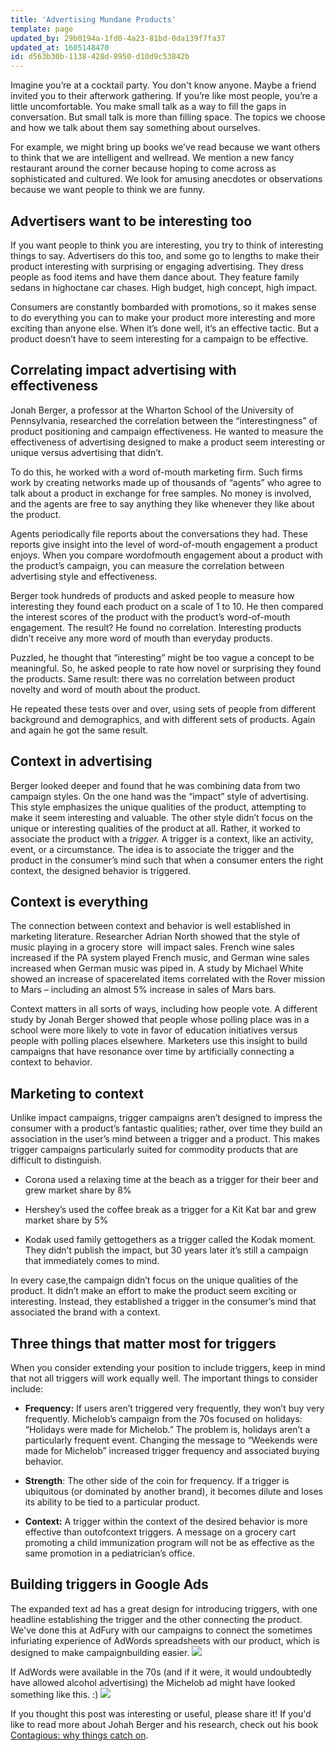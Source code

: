 ```yaml
---
title: 'Advertising Mundane Products'
template: page
updated_by: 29b0194a-1fd0-4a23-81bd-0da139f7fa37
updated_at: 1605148470
id: d563b30b-1138-428d-8950-d10d9c53842b
---
```

Imagine you’re at a cocktail party. You don't know anyone. Maybe a friend invited you to their afterwork gathering. If you’re like most people, you’re a little uncomfortable. You make small talk as a way to fill the gaps in conversation. But small talk is more than filling space. The topics we choose and how we talk about them say something about ourselves. 
 
For example, we might bring up books we've read because we want others to think that we are intelligent and wellread. We mention a new fancy restaurant around the corner because hoping to come across as sophisticated and cultured. We look for amusing anecdotes or observations because we want people to think we are funny. 

## Advertisers want to be interesting too

If you want people to think you are interesting, you try to think of interesting things to say. Advertisers do this too, and some go to lengths to make their product interesting with surprising or engaging advertising. They dress people as food items and have them dance about. They feature family sedans in highoctane car chases. High budget, high concept, high impact. 
 
Consumers are constantly bombarded with promotions, so it makes sense to do everything you can to make your product more interesting and more exciting than anyone else. When it’s done well, it’s an effective tactic. But a product doesn’t have to seem interesting for a campaign to be effective. 

## Correlating impact advertising with effectiveness

 Jonah Berger, a professor at the Wharton School of the University of Pennsylvania, researched the correlation between the “interestingness” of product positioning and campaign effectiveness. He wanted to measure the effectiveness of advertising designed to make a product seem interesting or unique versus advertising that didn’t.
 
To do this, he worked with a word of-mouth marketing firm. Such firms work by creating networks made up of thousands of “agents” who agree to talk about a product in exchange for free samples. No money is involved, and the agents are free to say anything they like whenever they like about the product. 

Agents periodically file reports about the conversations they had. These reports give insight into the level of word-of-mouth engagement a product enjoys. When you compare wordofmouth engagement about a product with the product’s campaign, you can measure the correlation between advertising style and effectiveness. 

Berger took hundreds of products and asked people to measure how interesting they found each product on a scale of 1 to 10. He then compared the interest scores of the product with the product’s word-of-mouth engagement. The result? He found no correlation. Interesting products didn’t receive any more word of mouth than everyday products.

Puzzled, he thought that “interesting” might be too vague a concept to be meaningful. So, he asked people to rate how novel or surprising they found the products. Same result: there was no correlation between product novelty and word of mouth about the product. 

He repeated these tests over and over, using sets of people from different background and demographics, and with different sets of products. Again and again he got the same result. 

## Context in advertising

 Berger looked deeper and found that he was combining data from two campaign styles. On the one hand was the “impact” style of advertising. This style emphasizes the unique qualities of the product, attempting to make it seem interesting and valuable.  The other style didn’t focus on the unique or interesting qualities of the product at all. Rather, it worked to associate the product with a _trigger._ A trigger is a context, like an activity, event, or a circumstance. The idea is to associate the trigger and the product in the consumer’s mind such that when a consumer enters the right context, the designed behavior is triggered. 

## Context is everything

The connection between context and behavior is well established in marketing literature. Researcher Adrian North showed that the style of music playing in a grocery store  will impact sales. French wine sales increased if the PA system played French music, and German wine sales increased when German music was piped in. A study by Michael White showed an increase of spacerelated items correlated with the Rover mission to Mars – including an almost 5% increase in sales of Mars bars.

Context matters in all sorts of ways, including how people vote. A different study by Jonah Berger showed that people whose polling place was in a school were more likely to vote in favor of education initiatives versus people with polling places elsewhere.  Marketers use this insight to build campaigns that have resonance over time by artificially connecting a context to behavior. 

## Marketing to context

Unlike impact campaigns, trigger campaigns aren’t designed to impress the consumer with a product’s fantastic qualities; rather, over time they build an association in the user’s mind between a trigger and a product. This makes trigger campaigns particularly suited for commodity products that are difficult to distinguish. 

*   Corona used a relaxing time at the beach as a trigger for their beer and grew market share by 8%

*   Hershey’s used the coffee break as a trigger for a Kit Kat bar and grew market share by 5%

*   Kodak used family gettogethers as a trigger called the Kodak moment. They didn’t publish the impact, but 30 years later it’s still a campaign that immediately comes to mind.

 In every case,the campaign didn’t focus on the unique qualities of the product. It didn’t make an effort to make the product seem exciting or interesting. Instead, they established a trigger in the consumer’s mind that associated the brand with a context. 

## Three things that matter most for triggers

When you consider extending your position to include triggers, keep in mind that not all triggers will work equally well. The important things to consider include: 

*   **Frequency:** If users aren’t triggered very frequently, they won’t buy very frequently. Michelob’s campaign from the 70s focused on holidays: “Holidays were made for Michelob.” The problem is, holidays aren’t a particularly frequent event. Changing the message to “Weekends were made for Michelob” increased trigger frequency and associated buying behavior.

*   **Strength**: The other side of the coin for frequency. If a trigger is ubiquitous (or dominated by another brand), it becomes dilute and loses its ability to be tied to a particular product.    

*   **Context:** A trigger within the context of the desired behavior is more effective than outofcontext triggers. A message on a grocery cart promoting a child immunization program will not be as effective as the same promotion in a pediatrician’s office.



## Building triggers in Google Ads

The expanded text ad has a great design for introducing triggers, with one headline establishing the trigger and the other connecting the product.  We've done this at AdFury with our campaigns to connect the sometimes infuriating experience of AdWords spreadsheets with our product, which is designed to make campaignbuilding easier.  ![](https://blog.adfury.io/wpcontent/uploads/Launcherad.png)

If AdWords were available in the 70s (and if it were, it would undoubtedly have allowed alcohol advertising) the Michelob ad might have looked something like this. :)  ![](https://blog.adfury.io/wpcontent/uploads/Beerad.png) 

If you thought this post was interesting or useful, please share it! If you'd like to read more about Johah Berger and his research, check out his book [Contagious: why things catch on](http://amzn.to/2yJxxak).